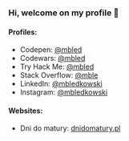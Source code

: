 ### Hi, welcome on my profile 👋
#### Profiles:
* Codepen: [@mbled](https://codepen.io/mbled)
* Codewars: [@mbled](https://codewars.com/users/mbled)
* Try Hack Me: [@mbled](https://tryhackme.com/p/mble)
* Stack Overflow: [@mble](https://stackoverflow.com/story/mble)
* LinkedIn: [@mbledkowski](https://linkedin.com/in/mbledkowski)
* Instagram: [@mbledkowski](https://instagram.com/mbledkowski)
#### Websites:
* Dni do matury: [dnidomatury.pl](https://dnidomatury.pl)
